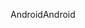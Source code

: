 <span data-ttu-id="b08c4-101">Android</span><span class="sxs-lookup"><span data-stu-id="b08c4-101">Android</span></span>